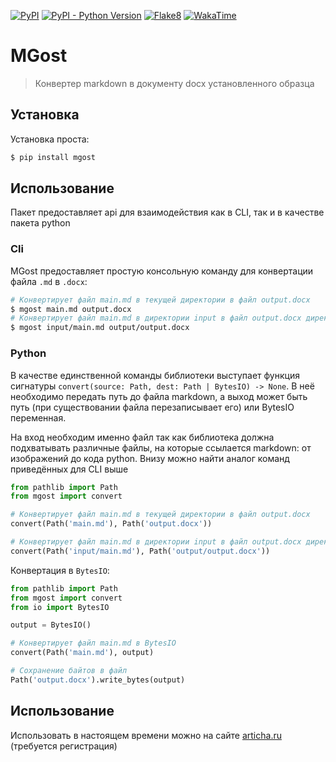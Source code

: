 [![PyPI](https://img.shields.io/pypi/v/mgost.svg?logo=python&logoColor=white)](https://pypi.org/project/mgost/)
[![PyPI - Python Version](https://img.shields.io/pypi/pyversions/mgost.svg?logo=python&logoColor=white)](https://pypi.org/project/mgost/)
[![Flake8](https://github.com/ArtichaTM/MarkdownGost/actions/workflows/flake8.yml/badge.svg)](https://github.com/ArtichaTM/MarkdownGost/actions/workflows/flake8.yml)
[![WakaTime](https://wakatime.com/badge/github/ArtichaTM/MarkdownGost.svg)](https://wakatime.com/badge/github/ArtichaTM/MarkdownGost)

# MGost
> Конвертер markdown в документу docx установленного образца

## Установка
Установка проста:
```bash
$ pip install mgost
```

## Использование
Пакет предоставляет api для взаимодействия как в CLI, так и в качестве пакета python

### Cli
MGost предоставляет простую консольную команду для конвертации файла `.md` в `.docx`:
```bash
# Конвертирует файл main.md в текущей директории в файл output.docx
$ mgost main.md output.docx
# Конвертирует файл main.md в директории input в файл output.docx директории output
$ mgost input/main.md output/output.docx
```

### Python
В качестве единственной команды библиотеки выступает функция сигнатуры `convert(source: Path, dest: Path | BytesIO) -> None`. В неё необходимо передать путь до файла markdown, а выход может быть путь (при существовании файла перезаписывает его) или BytesIO переменная.

На вход необходим именно файл так как библиотека должна подхватывать различные файлы, на которые ссылается markdown: от изображений до кода python. Внизу можно найти аналог команд приведённых для CLI выше
```python
from pathlib import Path
from mgost import convert

# Конвертирует файл main.md в текущей директории в файл output.docx
convert(Path('main.md'), Path('output.docx'))

# Конвертирует файл main.md в директории input в файл output.docx директории output
convert(Path('input/main.md'), Path('output/output.docx'))
```

Конвертация в `BytesIO`:
```python
from pathlib import Path
from mgost import convert
from io import BytesIO

output = BytesIO()

# Конвертирует файл main.md в BytesIO
convert(Path('main.md'), output)

# Сохранение байтов в файл
Path('output.docx').write_bytes(output)
```

## Использование
Использовать в настоящем времени можно на сайте [articha.ru](https://articha.ru/mgost) (требуется регистрация)
